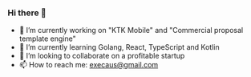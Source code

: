 ### Hi there 👋

- 🔭 I’m currently working on "KTK Mobile" and "Commercial proposal template engine"
- 🌱 I’m currently learning Golang, React, TypeScript and Kotlin
- 👯 I’m looking to collaborate on a profitable startup
- 📫 How to reach me: execaus@gmail.com
<!--
- 😄 Pronouns: ...
- ⚡ Fun fact: 
-->
